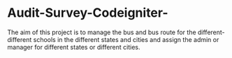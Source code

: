 # Audit-Survey-Codeigniter-
The aim of this project is to manage the bus and bus route for the different-different schools in the different states and cities and assign the admin or manager for different states or different cities.
